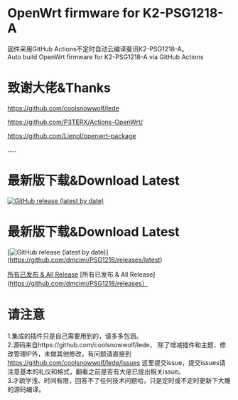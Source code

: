 
# OpenWrt firmware for K2-PSG1218-A
固件采用GitHub Actions不定时自动云编译斐讯K2-PSG1218-A。  
Auto build OpenWrt firmware for K2-PSG1218-A via GitHub Actions

# 致谢大佬&Thanks

https://github.com/coolsnowwolf/lede

https://github.com/P3TERX/Actions-OpenWrt/

https://github.com/Lienol/openwrt-package

.....



# 最新版下载&Download Latest
[![GitHub release (latest by date)](https://img.shields.io/github/v/release/leopardciaw/PSG1218?style=for-the-badge&label=Download)](https://github.com/leopardciaw/PSG1218/releases/latest)
# 最新版下载&Download Latest
[![GitHub release (latest by date)](https://img.shields.io/github/v/release/dmcimi/PSG1218?style=for-the-badge&label=Download)]
(https://github.com/dmcimi/PSG1218/releases/latest)


[所有已发布 & All Release](https://github.com/leopardciaw/PSG1218/releases)
[所有已发布 & All Release](https://github.com/dmcimi/PSG1218/releases）
# 请注意
1.集成的插件只是自己需要用到的，请多多包涵。  
2.源码来自https://github.com/coolsnowwolf/lede，
除了增减插件和主题、修改管理IP外，未做其他修改，有问题请直接到
https://github.com/coolsnowwolf/lede/issues 这里提交issue，提交issues请注意基本的礼仪和格式，翻看之前是否有大佬已提出相关issue。  
3.才疏学浅、时间有限，回答不了任何技术问题哈，只是定时或不定时更新下大雕的源码编译。
